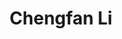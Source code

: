 ---
# Display name
title: Chengfan Li

# Is this the primary user of the site?
superuser: true

# Role/position
role: ''

# Status emoji
status:
  icon: 🐍

# Organizations/Affiliations
#organizations:
#- name: 腾讯
#  url: ""

# Short bio (displayed in user profile at end of posts)
bio: My research interests include distributed robotics, mobile computing and programmable matter.

#interests:
#- Artificial Intelligence
#- Computational Linguistics
#- Information Retrieval

#education:
#  courses:
#  - course: PhD in Artificial Intelligence
#    institution: Stanford University
#    year: 2012
#  - course: MEng in Artificial Intelligence
#    institution: Massachusetts Institute of Technology
#    year: 2009
#  - course: BSc in Artificial Intelligence
#    institution: Massachusetts Institute of Technology
#    year: 2008

# Social/Academic Networking
# For available icons, see: https://docs.hugoblox.com/getting-started/page-builder/#icons
#   For an email link, use "fas" icon pack, "envelope" icon, and a link in the
#   form "mailto:your-email@example.com" or "#contact" for contact widget.
social:
  - icon: envelope
    icon_pack: fas
    link: 'mailto:chengfan_li@brown.edu' # For a direct email link, use "mailto:test@example.org".
  - icon: github
    icon_pack: fab
    link: https://github.com/lllllcf
  - icon: instagram
    icon_pack: fab
    link: https://www.instagram.com/chengfan.li
  - icon: linkedin
    icon_pack: fab
    link: https://www.linkedin.com/in/chengfan-li-b46233287
# Uncomment below for Github link
#- icon: github
#  icon_pack: fab
#  link: https://github.com/gcushen

# Link to a PDF of your resume/CV from the About widget.
# To enable, copy your resume/CV to `static/files/cv.pdf` and uncomment the lines below.
# - icon: cv
#   icon_pack: ai
#   link: files/cv.pdf

# Enter email to display Gravatar (if Gravatar enabled in Config)
#email: ""
---